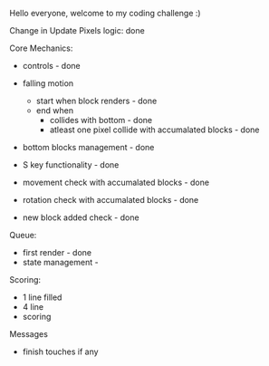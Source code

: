 
Hello everyone, welcome to my coding challenge :)

Change in Update Pixels logic: done

Core Mechanics:
- controls - done
- falling motion 
	- start when block renders - done
	- end when
		- collides with bottom - done
		- atleast one pixel collide with accumalated blocks - done
- bottom blocks management - done

- S key functionality - done

- movement check with accumalated blocks - done
- rotation check with accumalated blocks - done
- new block added check - done

Queue:
- first render - done
- state management - 

Scoring:
- 1 line filled
- 4 line
- scoring

Messages


- finish touches if any


